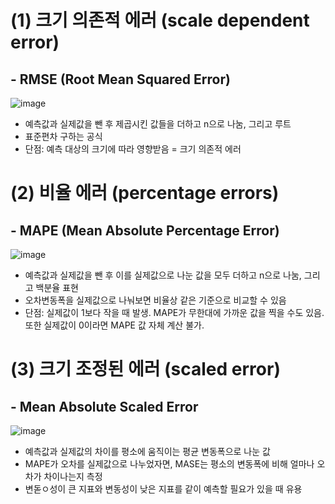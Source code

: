 # (1) 크기 의존적 에러 (scale dependent error)

## - RMSE (Root Mean Squared Error)

![image](https://user-images.githubusercontent.com/28600272/44090931-c366e668-a006-11e8-8da4-c3acc6da946b.png)

- 예측값과 실제값을 뺀 후 제곱시킨 값들을 더하고 n으로 나눔, 그리고 루트
- 표준편차 구하는 공식
- 단점: 예측 대상의 크기에 따라 영향받음 = 크기 의존적 에러 


# (2) 비율 에러 (percentage errors)

## - MAPE (Mean Absolute Percentage Error)

![image](https://user-images.githubusercontent.com/28600272/44091114-5d48ee70-a007-11e8-9f62-065294b41cf3.png)

- 예측값과 실제값을 뺀 후 이를 실제값으로 나눈 값을 모두 더하고 n으로 나눔, 그리고 백분율 표현
- 오차변동폭을 실제값으로 나눠보면 비율상 같은 기준으로 비교할 수 있음 
- 단점: 실제값이 1보다 작을 때 발생. MAPE가 무한대에 가까운 값을 찍을 수도 있음. 또한 실제값이 0이라면 MAPE 값 자체 계산 불가. 

# (3) 크기 조정된 에러 (scaled error) 

## - Mean Absolute Scaled Error

![image](https://user-images.githubusercontent.com/28600272/44091222-b38c4e8a-a007-11e8-9cf0-8b01caafae1b.png)

- 예측값과 실제값의 차이를 평소에 움직이는 평균 변동폭으로 나눈 값 
- MAPE가 오차를 실제값으로 나누었자면, MASE는 평소의 변동폭에 비해 얼마나 오차가 차이나는지 측정
- 변돋ㅇ성이 큰 지표와 변동성이 낮은 지표를 같이 예측할 필요가 있을 때 유용
